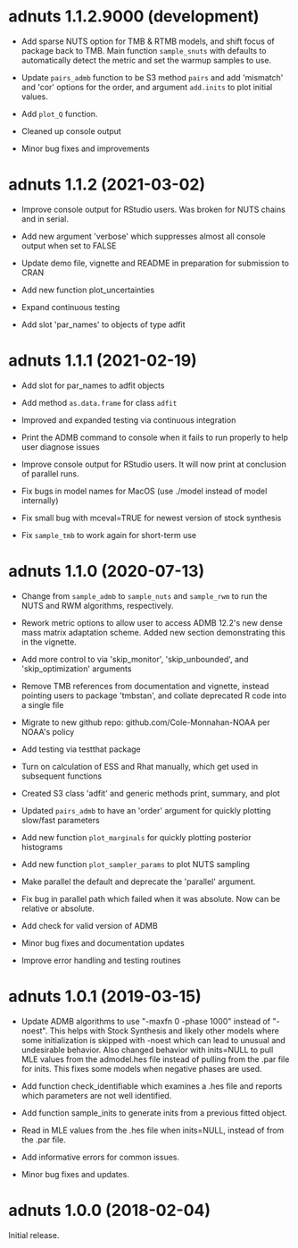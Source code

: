 
# adnuts 1.1.2.9000 (development)


* Add sparse NUTS option for TMB & RTMB models, and shift focus of package back to TMB. Main function `sample_snuts` with defaults to automatically detect the metric and set the warmup samples to use.

* Update `pairs_admb` function to be S3 method `pairs` and add 'mismatch' and 'cor' options for the order, and argument `add.inits` to plot initial values.

* Add `plot_Q` function.

* Cleaned up console output

* Minor bug fixes and improvements


# adnuts 1.1.2 (2021-03-02)


* Improve console output for RStudio users. Was broken for NUTS
  chains and in serial.

* Add new argument 'verbose' which suppresses almost all console
  output when set to FALSE

* Update demo file, vignette and README in preparation for
  submission to CRAN

* Add new function plot_uncertainties

* Expand continuous testing

* Add slot 'par_names' to objects of type adfit


# adnuts 1.1.1 (2021-02-19)


* Add slot for par_names to adfit objects

* Add method `as.data.frame` for class `adfit`

* Improved and expanded testing via continuous integration

* Print the ADMB command to console when it fails to run properly
  to help user diagnose issues

* Improve console output for RStudio users. It will now print at
  conclusion of parallel runs.

* Fix bugs in model names for MacOS (use ./model instead of model
  internally)

* Fix small bug with mceval=TRUE for newest version of stock
  synthesis

* Fix `sample_tmb` to work again for short-term use


# adnuts 1.1.0 (2020-07-13)


* Change from `sample_admb` to `sample_nuts` and `sample_rwm` to
  run the NUTS and RWM algorithms, respectively.
  
* Rework metric options to allow user to access ADMB 12.2's new
  dense mass matrix adaptation scheme. Added new section
  demonstrating this in the vignette.
  
* Add more control to via 'skip_monitor',
  'skip_unbounded', and 'skip_optimization' arguments
  
* Remove TMB references from documentation and vignette, 
  instead pointing users to package 'tmbstan', and collate
  deprecated R code into a single file
  
* Migrate to new github repo: github.com/Cole-Monnahan-NOAA per
  NOAA's policy
  
* Add testing via testthat package

* Turn on calculation of ESS and Rhat manually, which get used in
  subsequent functions
  
* Created S3 class 'adfit' and generic methods print, summary,
  and plot
  
* Updated `pairs_admb` to have an 'order' argument for quickly
  plotting slow/fast parameters
  
* Add new function `plot_marginals` for quickly plotting posterior
  histograms
  
* Add new function `plot_sampler_params` to plot NUTS sampling

* Make parallel the default and deprecate the 'parallel'
  argument.
  
* Fix bug in parallel path which failed when it was absolute. Now
  can be relative or absolute. 
  
* Add check for valid version of ADMB

* Minor bug fixes and documentation updates

* Improve error handling and testing routines


# adnuts 1.0.1 (2019-03-15) 


* Update ADMB algorithms to use "-maxfn 0 -phase 1000" instead of
  "-noest". This helps with Stock Synthesis and likely other
  models where some initialization is skipped with -noest which
  can lead to unusual and undesirable behavior. Also changed
  behavior with inits=NULL to pull MLE values from the
  admodel.hes file instead of pulling from the .par file for
  inits. This fixes some models when negative phases are used.

* Add function check_identifiable which examines a .hes file and
  reports which parameters are not well identified.

* Add function sample_inits to generate inits from a previous
  fitted object.

* Read in MLE values from the .hes file when inits=NULL, instead
  of from the .par file.

* Add informative errors for common issues.

* Minor bug fixes and updates.


# adnuts 1.0.0 (2018-02-04)

Initial release.

